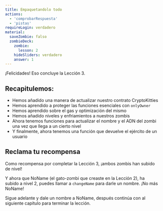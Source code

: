 ```yaml
---
title: Empaquetandolo todo
actions:
  - 'comprobarRespuesta'
  - 'pistas'
requireLogin: verdadero
material:
  saveZombie: falso
  zombieDeck:
    zombie:
      lesson: 2
    hideSliders: verdadero
    answer: 1
---
```


¡Felicidades! Eso concluye la Lección 3.

## Recapitulemos:

- Hemos añadido una manera de actualizar nuestro contrato CryptoKitties
- Hemos aprendido a proteger las funciones esenciales con `onlyOwner`
- Hemos aprendido sobre el gas y optimización del mismo
- Hemos añadido niveles y enfriamientos a nuestros zombis
- Ahora tenemos funciones para actualizar el nombre y el ADN del zombi una vez que llega a un cierto nivel
- Y finalmente, ahora tenemos una función que devuelve el ejército de un usuario

## Reclama tu recompensa

Como recompensa por completar la Lección 3, ¡ambos zombis han subido de nivel!

Y ahora que NoName (el gato-zombi que creaste en la Lección 2), ha subido a nivel 2, puedes llamar a `changeName` para darle un nombre. ¡No más NoName!

Sigue adelante y dale un nombre a NoName, después continúa con al siguiente capítulo para terminar la lección.